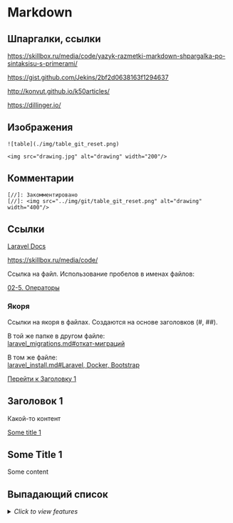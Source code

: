 # Markdown

## Шпаргалки, ссылки

https://skillbox.ru/media/code/yazyk-razmetki-markdown-shpargalka-po-sintaksisu-s-primerami/

https://gist.github.com/Jekins/2bf2d0638163f1294637

http://konvut.github.io/k50articles/

https://dillinger.io/


## Изображения
```
![table](./img/table_git_reset.png)

<img src="drawing.jpg" alt="drawing" width="200"/>
```
## Комментарии
```
[//]: Закомментировано
[//]: <img src="../img/git/table_git_reset.png" alt="drawing" width="400"/>
```
## Ссылки

[Laravel Docs](https://laravel.com/docs/10.x "Необязательная подсказка")

<https://skillbox.ru/media/code/>

Ссылка на файл. Иcпользование пробелов в именах файлов:

[02-5. Операторы](./02-05%20Operators.md)  

### Якоря

Ссылки на якоря в файлах. Создаются на основе заголовков (#, ##).

В той же папке в другом файле:  
[laravel_migrations.md#откат-миграций](./laravel_migrations.md#откат-миграций)

В том же файле:  
[laravel_install.md#Laravel, Docker, Bootstrap](./laravel_install.md#laravel-docker-bootstrap)

[Перейти к Заголовку 1](#title1)
## <a id="title1">Заголовок 1</a>
Какой-то контент

[Some title 1](#some-title-1)
## Some Title 1
Some content

## Выпадающий список

<details>
  <summary>
    <i>Click to view features</i>
  </summary>
  <p>

  - Dark / Light Theme Mode
  - Localized UI language
  - Pinned Posts
  - Hierarchical Categories
  - Trending Tags
  - Table of Contents
  - Last Modified Date of Posts
  - Syntax Highlighting
  - Mathematical Expressions
  - Mermaid Diagram & Flowchart
  - Dark / Light Mode Images
  - Embed Videos
  - Disqus / Utterances / Giscus Comments
  - Search
  - Atom Feeds
  - Google Analytics
  - Page Views Reporting
  - SEO & Performance Optimization

  </p>
</details>
